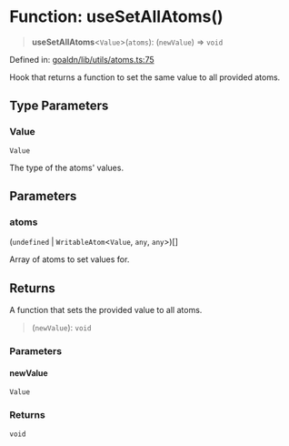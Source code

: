 # Function: useSetAllAtoms()

> **useSetAllAtoms**\<`Value`\>(`atoms`): (`newValue`) => `void`

Defined in: [goaldn/lib/utils/atoms.ts:75](https://github.com/aldesgroup/goaldn/blob/6a7943d02984b1a6b41d76a3a483a1484b644076/lib/utils/atoms.ts#L75)

Hook that returns a function to set the same value to all provided atoms.

## Type Parameters

### Value

`Value`

The type of the atoms' values.

## Parameters

### atoms

(`undefined` \| `WritableAtom`\<`Value`, `any`, `any`\>)[]

Array of atoms to set values for.

## Returns

A function that sets the provided value to all atoms.

> (`newValue`): `void`

### Parameters

#### newValue

`Value`

### Returns

`void`
